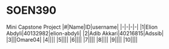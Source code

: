 # SOEN390
Mini Capstone Project
|#|Name|ID|username|
|-|-|-|-|
|1|Elion Abdyli|40132982|elion-abdyli|
|2|Adib Akkari|40216815|Adssib|
|3|||Omare04|
|4||||
|5||||
|6||||
|7||||
|8||||
|9||||
|10||||
